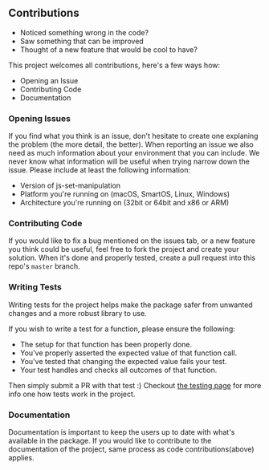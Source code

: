 ## Contributions
- Noticed something wrong in the code?
- Saw something that can be improved
- Thought of a new feature that would be cool to have?

This project welcomes all contributions, here's a few ways how:
  * Opening an Issue
  * Contributing Code
  * Documentation

### Opening Issues
If you find what you think is an issue, don't hesitate to create one explaning the problem (the more detail, the better). 
When reporting an issue we also need as much information about your environment that you can include. We never know what information will be useful when trying narrow down the issue. Please include at least the following information:

  * Version of js-set-manipulation
  * Platform you're running on (macOS, SmartOS, Linux, Windows)
  * Architecture you're running on (32bit or 64bit and x86 or ARM)
  
### Contributing Code
If you would like to fix a bug mentioned on the issues tab, or a new feature you think could be useful, feel free to fork the project and create your solution. When it's done and properly tested, create a pull request into this repo's `master` branch.

### Writing Tests
Writing tests for the project helps make the package safer from unwanted changes and a more robust
library to use.

If you wish to write a test for a function, please ensure the following:
* The setup for that function has been properly done.
* You've properly asserted the expected value of that function call.
* You've tested that changing the expected value fails your test.
* Your test handles and checks all outcomes of that function.

Then simply submit a PR with that test :)
Checkout [the testing page](.github/TESTING.md) for more info one how tests
work in the project.


### Documentation
Documentation is important to keep the users up to date with what's available in the package. If you would like to contribute to the documentation of the project, same process as code contributions(above) applies.

